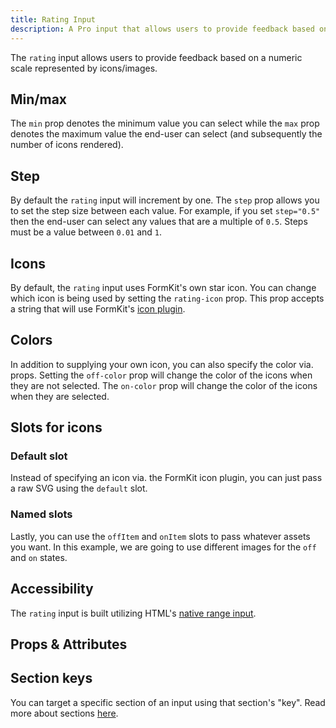 ```yaml
---
title: Rating Input
description: A Pro input that allows users to provide feedback based on a numeric scale represented by icons/images.
---
```


<InputPageHero title="Rating"></InputPageHero>

<!-- Installation  -->

The `rating` input allows users to provide feedback based on a numeric scale represented by icons/images.

<example
name="Rating"
file="/_content/examples/rating/rating-base.vue"></example>

## Min/max

The `min` prop denotes the minimum value you can select while the `max` prop denotes the maximum value the end-user can select (and subsequently the number of icons rendered).

<example
name="Rating"
file="/_content/examples/rating/rating-min-max.vue"></example>

## Step

By default the `rating` input will increment by one. The `step` prop allows you to set the step size between each value. For example, if you set `step="0.5"` then the end-user can select any values that are a multiple of `0.5`. Steps must be a value between `0.01` and `1`.

<example
name="Rating"
file="/_content/examples/rating/rating-step.vue"></example>


## Icons

By default, the `rating` input uses FormKit's own star icon. You can change which icon is being used by setting the `rating-icon` prop. This prop accepts a string that will use FormKit's [icon plugin](/plugins/icons).

<example
name="Rating"
file="/_content/examples/rating/rating-icon.vue"></example>

## Colors

In addition to supplying your own icon, you can also specify the color via. props. Setting the `off-color` prop will change the color of the icons when they are not selected. The `on-color` prop will change the color of the icons when they are selected.

<example
name="Rating"
file="/_content/examples/rating/rating-colors.vue"></example>

## Slots for icons

### Default slot

Instead of specifying an icon via. the FormKit icon plugin, you can just pass a raw SVG using the `default` slot.

<example
name="Rating"
file="/_content/examples/rating/rating-default-slot.vue"></example>

### Named slots

Lastly, you can use the `offItem` and `onItem` slots to pass whatever assets you want. In this example, we are going to use different images for the `off` and `on` states.

<example
name="Rating"
file="/_content/examples/rating/rating-named-slots.vue"></example>

## Accessibility

 The `rating` input is built utilizing HTML's [native range input](https://developer.mozilla.org/en-US/docs/Web/HTML/Element/input/range).

## Props & Attributes

<reference-table input="rating" :data="[
{prop: 'min', type: 'Number', default: '0', description: 'The minimum number of icons that can be selected.'},
{prop: 'max', type: 'Number', default: '5', description: 'The maximum number of icons that are rendered.'},
{prop: 'step', type: 'Number', default: '1', description: 'The step or increment that should be applied to the `rating` icons. Accepted values are between `0.01` and `1`'},
{prop: 'hover-highlight', type: 'Boolean', default: 'true', description: 'Determines whether to show the selected state of the icon/image when hovered over.'},
{prop: 'off-color', type: 'String', default: 'undefined', description: 'Sets the color to be applied on the given icons when they have not been selected.'},
{prop: 'on-color', type: 'String', default: 'undefined', description: 'Sets the color to be applied on the given icons when they have been selected.'}]">
</reference-table>

## Section keys

You can target a specific section of an input using that section's "key". Read more about sections [here](/essentials/inputs#sections).

<div>
  <formkit-input-diagram />
</div>

<reference-table type="sectionKeys" primary="section-key" :without="[]">
</reference-table>
